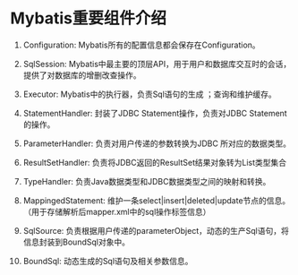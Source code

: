 # Mybatis重要组件介绍

1. Configuration: Mybatis所有的配置信息都会保存在Configuration。

2. SqlSession: Mybatis中最主要的顶层API，用于用户和数据库交互时的会话，提供了对数据库的增删改查操作。

3. Executor: Mybatis中的执行器，负责Sql语句的生成 ；查询和维护缓存。

4. StatementHandler: 封装了JDBC Statement操作，负责对JDBC Statement的操作。

5. ParameterHandler: 负责对用户传递的参数转换为JDBC 所对应的数据类型。

6. ResultSetHandler: 负责将JDBC返回的ResultSet结果对象转为List类型集合

7. TypeHandler: 负责Java数据类型和JDBC数据类型之间的映射和转换。

8. MappingedStatement: 维护一条select|insert|deleted|update节点的信息。（用于存储解析后mapper.xml中的sql操作标签信息）

9. SqlSource: 负责根据用户传递的parameterObject，动态的生产Sql语句，将信息封装到BoundSql对象中。

10. BoundSql: 动态生成的Sql语句及相关参数信息。

